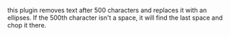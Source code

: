 this plugin removes text after 500 characters and replaces it with an ellipses. If the 500th
character isn't a space, it will find the last space and chop it there. 
